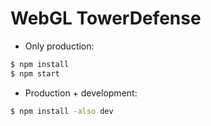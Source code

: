 # WebGL TowerDefense

- Only production:
```bash
$ npm install
$ npm start
```
- Production + development:
```bash
$ npm install -also dev
```
